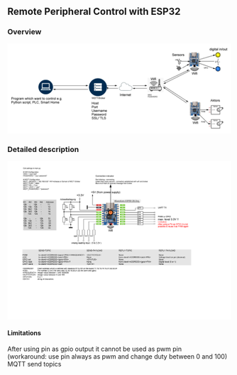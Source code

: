 ## Remote Peripheral Control with ESP32
### Overview
![alt text](overview.png "Overview")
### Detailed description
![alt text](Client-Waveshare-ESP32C6.png "Title")

#### Limitations
After using pin as gpio output it cannot be used as pwm pin  
(workaround: use pin always as pwm and change duty between 0 and 100)
MQTT send topics

